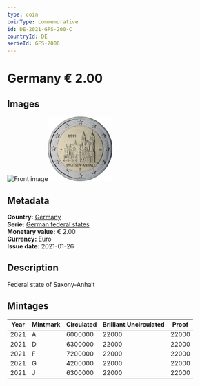 ```yaml
---
type: coin
coinType: commemorative
id: DE-2021-GFS-200-C
countryId: DE
serieId: GFS-2006
---
```


# Germany € 2.00

## Images

<img src="../../Images/common-2007-200.webp" height="150" alt="Front image"><img src="Images/DE-2021-200.webp" height="150" alt="Back image">

## Metadata

**Country:** [Germany](../../Countries/Germany/index.md)\
**Serie:** [German federal states](index.md)\
**Monetary value:** € 2.00\
**Currency:** Euro\
**Issue date:** 2021-01-26

## Description

Federal state of Saxony-Anhalt

## Mintages

| Year | Mintmark | Circulated | Brilliant Uncirculated | Proof |
| ---- | -------- | ---------- | ---------------------- | ----- |
| 2021 | A        | 6000000    | 22000                  | 22000 |
| 2021 | D        | 6300000    | 22000                  | 22000 |
| 2021 | F        | 7200000    | 22000                  | 22000 |
| 2021 | G        | 4200000    | 22000                  | 22000 |
| 2021 | J        | 6300000    | 22000                  | 22000 |

